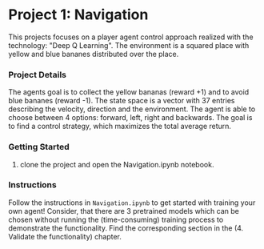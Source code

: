 [//]: # (Image References)

[image1]: https://user-images.githubusercontent.com/10624937/42135619-d90f2f28-7d12-11e8-8823-82b970a54d7e.gif "Trained Agent"

# Project 1: Navigation

This projects focuses on a player agent control approach realized with the technology: "Deep Q Learning". The environment is a squared place with yellow and blue bananes distributed over the place.

### Project Details

The agents goal is to collect the yellow bananas (reward +1) and to avoid blue bananes (reward -1). The state space is a vector with 37 entries describing the velocity, direction and the environment. The agent is able to choose between 4 options: forward, left, right and backwards. The goal is to find a control strategy, which maximizes the total average return.

### Getting Started

1. clone the project and open the Navigation.ipynb notebook.

### Instructions

Follow the instructions in `Navigation.ipynb` to get started with training your own agent!
Consider, that there are 3 pretrained models which can be chosen without running the (time-consuming) training process to demonstrate the functionality. Find the corresponding section in the (4. Validate the functionality) chapter.